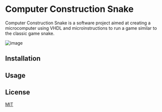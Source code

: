 # Computer Construction Snake

Computer Construction Snake is a software project aimed at creating a microcomputer using VHDL and microinstructions to run a game similar to the classic game snake.

![image](https://github.com/chrnas/computer-construction-snake/assets/116513364/10039939-04fd-41cb-92ae-4578028c64cc)

## Installation



## Usage


## License

[MIT](https://choosealicense.com/licenses/mit/)
